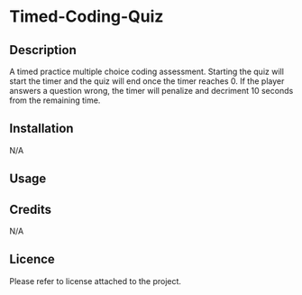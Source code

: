 # Timed-Coding-Quiz

## Description
A timed practice multiple choice coding assessment. Starting the quiz will start the timer and the quiz will end once the timer reaches 0. If the player answers a question wrong, the timer will penalize and decriment 10 seconds from the remaining time.

## Installation
N/A

## Usage


## Credits
N/A

## Licence
Please refer to license attached to the project.